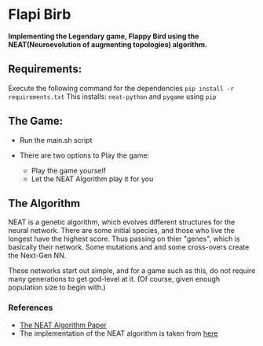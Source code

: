 # Flapi Birb
**Implementing the Legendary game, Flappy Bird using the NEAT(Neuroevolution of augmenting topologies) algorithm.**

## Requirements:

Execute the following command for the dependencies
`pip install -r requirements.txt`
This installs: `neat-python` and `pygame` using `pip`

## The Game:
- Run the main.sh script

- There are two options to Play the game: 
    - Play the game yourself
    - Let the NEAT Algorithm play it for you

## The Algorithm
NEAT is a genetic algorithm, which evolves different structures for the neural network. There are some initial species, and those who live the longest have the highest score. Thus passing on thier "genes", which is basically their network. Some mutations and and some cross-overs create the Next-Gen NN.

These networks start out simple, and for a game such as this, do not require many generations to get god-level at it. (Of course, given enough population size to begin with.)

### References
- [The NEAT Algorithm Paper](http://nn.cs.utexas.edu/downloads/papers/stanley.ec02.pdf)
- The implementation of the NEAT algorithm is taken from [here](https://github.com/CodeReclaimers/neat-python) 